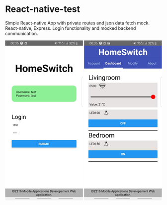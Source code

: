 # React-native-test

Simple React-native App with private routes and json data fetch mock. React-native, Express.
Login functionality and mocked backend communication.

<img src="https://github.com/sonderangebot10/React-native-test/blob/master/assets/screenshots/75543584_2210414965925220_5409071732294156288_n.jpg" alt="Your image title" width="250"/>

<img src="https://github.com/sonderangebot10/React-native-test/blob/master/assets/screenshots/74698881_421115022131003_8982966705659576320_n.jpg" alt="Your image title" width="250"/>
